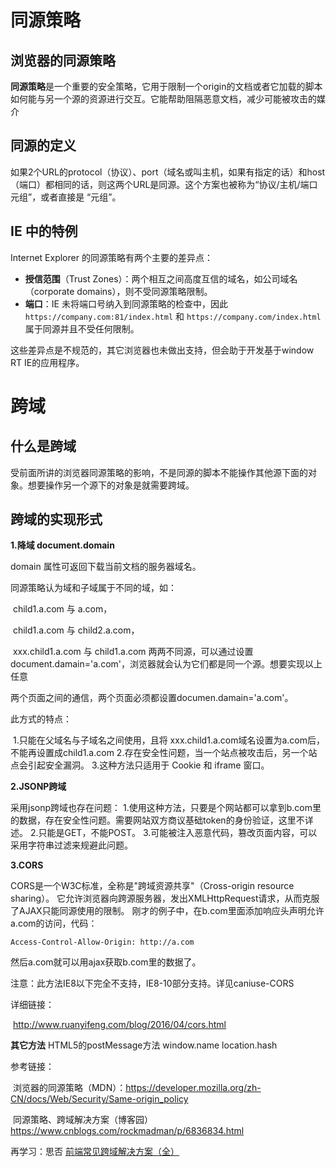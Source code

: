 # 同源策略

## 浏览器的同源策略

**同源策略**是一个重要的安全策略，它用于限制一个origin的文档或者它加载的脚本如何能与另一个源的资源进行交互。它能帮助阻隔恶意文档，减少可能被攻击的媒介

## 同源的定义

如果2个URL的protocol（协议）、port（域名或叫主机，如果有指定的话）和host（端口）都相同的话，则这两个URL是同源。这个方案也被称为“协议/主机/端口元组”，或者直接是 “元组”。

## IE 中的特例

Internet Explorer 的同源策略有两个主要的差异点：

- **授信范围**（Trust Zones）：两个相互之间高度互信的域名，如公司域名（corporate domains），则不受同源策略限制。
- **端口**：IE 未将端口号纳入到同源策略的检查中，因此 `https://company.com:81/index.html` 和 `https://company.com/index.html` 属于同源并且不受任何限制。

这些差异点是不规范的，其它浏览器也未做出支持，但会助于开发基于window RT IE的应用程序。



# 跨域

## 什么是跨域

受前面所讲的浏览器同源策略的影响，不是同源的脚本不能操作其他源下面的对象。想要操作另一个源下的对象是就需要跨域。

##  跨域的实现形式

**1.降域 document.domain**

domain 属性可返回下载当前文档的服务器域名。

同源策略认为域和子域属于不同的域，如：

​	child1.a.com 与 a.com，

​	child1.a.com 与 child2.a.com，

​	xxx.child1.a.com 与 child1.a.com
两两不同源，可以通过设置 document.damain='a.com'，浏览器就会认为它们都是同一个源。想要实现以上任意

两个页面之间的通信，两个页面必须都设置documen.damain='a.com'。

此方式的特点：

​	1.只能在父域名与子域名之间使用，且将 xxx.child1.a.com域名设置为a.com后，不能再设置成child1.a.com
​	2.存在安全性问题，当一个站点被攻击后，另一个站点会引起安全漏洞。
​	3.这种方法只适用于 Cookie 和 iframe 窗口。



**2.JSONP跨域**

采用jsonp跨域也存在问题：
 1.使用这种方法，只要是个网站都可以拿到b.com里的数据，存在安全性问题。需要网站双方商议基础token的身份验证，这里不详述。
2.只能是GET，不能POST。
3.可能被注入恶意代码，篡改页面内容，可以采用字符串过滤来规避此问题。



**3.CORS**

CORS是一个W3C标准，全称是"跨域资源共享"（Cross-origin resource sharing）。
它允许浏览器向跨源服务器，发出XMLHttpRequest请求，从而克服了AJAX只能同源使用的限制。
刚才的例子中，在b.com里面添加响应头声明允许a.com的访问，代码：

`Access-Control-Allow-Origin: http://a.com`

然后a.com就可以用ajax获取b.com里的数据了。

注意：此方法IE8以下完全不支持，IE8-10部分支持。详见caniuse-CORS

详细链接：

​	http://www.ruanyifeng.com/blog/2016/04/cors.html



**其它方法**
	HTML5的postMessage方法
	window.name
	location.hash



参考链接：

​	浏览器的同源策略（MDN）：https://developer.mozilla.org/zh-CN/docs/Web/Security/Same-origin_policy

​	同源策略、跨域解决方案（博客园）https://www.cnblogs.com/rockmadman/p/6836834.html



再学习：思否 [前端常见跨域解决方案（全）](https://segmentfault.com/a/1190000011145364)

